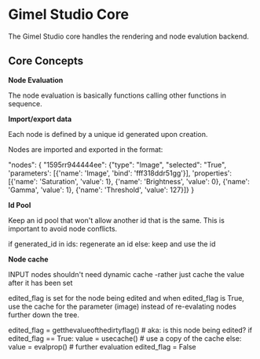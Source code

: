 # Gimel Studio Core

The Gimel Studio core handles the rendering and node evalution backend.


## Core Concepts

**Node Evaluation**

The node evaluation is basically functions calling other functions in sequence.


**Import/export data**

Each node is defined by a unique id generated upon creation.

Nodes are imported and exported in the format:

"nodes": {
  "1595rr944444ee": {"type": "Image", "selected": "True", 'parameters': [{'name': 'Image', 'bind': 'fff318ddr51gg'}], 'properties': [{'name': 'Saturation', 'value': 1}, {'name': 'Brightness', 'value': 0}, {'name': 'Gamma', 'value': 1}, {'name': 'Threshold', 'value': 127}]}
}


**Id Pool**

Keep an id pool that won't allow another id that is the same. This is important to avoid node conflicts.

if generated_id in ids:
    regenerate an id
else:
    keep and use the id


**Node cache**

INPUT nodes shouldn't need dynamic cache -rather just cache the value after it has been set

edited_flag is set for the node being edited and when edited_flag is True, use the cache for the parameter (image) instead of re-evalating nodes further down the tree.

edited_flag = getthevalueofthedirtyflag() # aka: is this node being edited?
if edited_flag == True:
    value = usecache() # use a copy of the cache
else:
    value = evalprop() # further evaluation
edited_flag = False